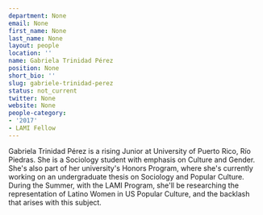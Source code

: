 ```yaml
---
department: None
email: None
first_name: None
last_name: None
layout: people
location: ''
name: Gabriela Trinidad Pérez
position: None
short_bio: ''
slug: gabriele-trinidad-perez
status: not_current
twitter: None
website: None
people-category:
- '2017'
- LAMI Fellow
---
```


Gabriela Trinidad Pérez is a rising Junior at University of Puerto Rico, Río Piedras. She is a Sociology student with emphasis on Culture and Gender. She's also part of her university's Honors Program, where she's currently working on an undergraduate thesis on Sociology and Popular Culture. During the Summer, with the LAMI Program, she'll be researching the representation of Latino Women in US Popular Culture, and the backlash that arises with this subject.
